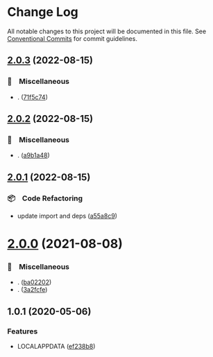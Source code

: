 # Change Log

All notable changes to this project will be documented in this file.
See [Conventional Commits](https://conventionalcommits.org) for commit guidelines.

## [2.0.3](https://github.com/bluelovers/ws-os/compare/win-appdata-local@2.0.2...win-appdata-local@2.0.3) (2022-08-15)


### 🔖　Miscellaneous

* . ([71f5c74](https://github.com/bluelovers/ws-os/commit/71f5c7451a7a14db87ae9a342e80151cbbb90bed))





## [2.0.2](https://github.com/bluelovers/ws-os/compare/win-appdata-local@2.0.1...win-appdata-local@2.0.2) (2022-08-15)


### 🔖　Miscellaneous

* . ([a9b1a48](https://github.com/bluelovers/ws-os/commit/a9b1a48499425dc18fd6cf918e1c3729e30f4d60))





## [2.0.1](https://github.com/bluelovers/ws-os/compare/win-appdata-local@2.0.0...win-appdata-local@2.0.1) (2022-08-15)


### 📦　Code Refactoring

* update import and deps ([a55a8c9](https://github.com/bluelovers/ws-os/commit/a55a8c955b5dffa35f2d24a8f782a148a1b0b8b1))





# [2.0.0](https://github.com/bluelovers/ws-os/compare/win-appdata-local@1.0.1...win-appdata-local@2.0.0) (2021-08-08)


### 🔖　Miscellaneous

* . ([ba02202](https://github.com/bluelovers/ws-os/commit/ba02202accb512a79c7fb471c47ba1239ce2225c))
* . ([3a2fcfe](https://github.com/bluelovers/ws-os/commit/3a2fcfeefb3570a7a380fd34a280951508a4a692))





## 1.0.1 (2020-05-06)


### Features

* LOCALAPPDATA ([ef238b8](https://github.com/bluelovers/ws-os/commit/ef238b80902f9e54a9ae7b2e707e5f475a7d098f))
